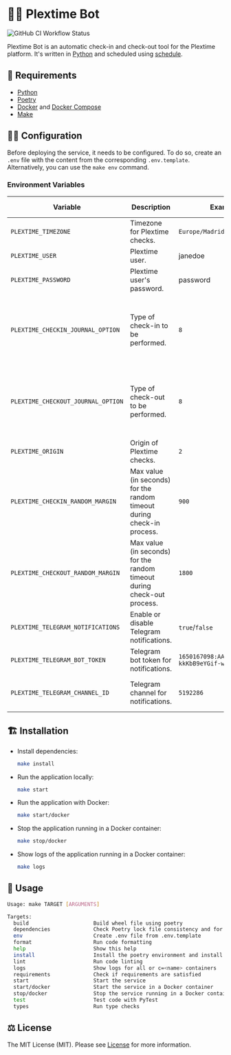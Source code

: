 # 🤖⏰ Plextime Bot

![GitHub CI Workflow Status](https://img.shields.io/github/actions/workflow/status/borjapazr/plextime-bot/ci.yml?branch=main&style=flat-square&logo=github&label=CI)

Plextime Bot is an automatic check-in and check-out tool for the Plextime platform. It's written in
[Python](https://www.python.org/) and scheduled using
[schedule](https://github.com/dbader/schedule).

## 🧩 Requirements

- [Python](https://www.python.org/)
- [Poetry](https://python-poetry.org/)
- [Docker](https://docs.docker.com/get-docker/) and
  [Docker Compose](https://docs.docker.com/compose/install/)
- [Make](https://www.gnu.org/software/make/)

## 🧑‍🍳 Configuration

Before deploying the service, it needs to be configured. To do so, create an `.env` file with the
content from the corresponding `.env.template`. Alternatively, you can use the `make env` command.

### Environment Variables

| Variable                           | Description                                                             | Example                                          | Default | Possible Values                                                  |
| ---------------------------------- | ----------------------------------------------------------------------- | ------------------------------------------------ | ------- | ---------------------------------------------------------------- |
| `PLEXTIME_TIMEZONE`                | Timezone for Plextime checks.                                           | `Europe/Madrid`                                  | `UTC`   | Timezone strings                                                 |
| `PLEXTIME_USER`                    | Plextime user.                                                          | janedoe                                          | `None`  | String values                                                    |
| `PLEXTIME_PASSWORD`                | Plextime user's password.                                               | password                                         | `None`  | String values                                                    |
| `PLEXTIME_CHECKIN_JOURNAL_OPTION`  | Type of check-in to be performed.                                       | `8`                                              | `8`     | `8` - Remote, `9` - Office, `10` - Client and `11` - Coffe break |
| `PLEXTIME_CHECKOUT_JOURNAL_OPTION` | Type of check-out to be performed.                                      | `8`                                              | `8`     | `8` - Remote, `9` - Office, `10` - Client and `11` - Coffe break |
| `PLEXTIME_ORIGIN`                  | Origin of Plextime checks.                                              | `2`                                              | `2`     | `1` - Mobile, `2` - Web                                          |
| `PLEXTIME_CHECKIN_RANDOM_MARGIN`   | Max value (in seconds) for the random timeout during check-in process.  | `900`                                            | `0`     | Numeric values                                                   |
| `PLEXTIME_CHECKOUT_RANDOM_MARGIN`  | Max value (in seconds) for the random timeout during check-out process. | `1800`                                           | `0`     | Numeric values                                                   |
| `PLEXTIME_TELEGRAM_NOTIFICATIONS`  | Enable or disable Telegram notifications.                               | `true`/`false`                                   | `false` | `true`, `false`                                                  |
| `PLEXTIME_TELEGRAM_BOT_TOKEN`      | Telegram bot token for notifications.                                   | `1650167098:AAHrNOdsp6RUDd-kkKbB9eYGif-wkOOcGAQ` | `None`  | String values                                                    |
| `PLEXTIME_TELEGRAM_CHANNEL_ID`     | Telegram channel for notifications.                                     | `5192286`                                        | `None`  | Numeric or String channel IDs                                    |

## 🏗️ Installation

- Install dependencies:

  ```bash
  make install
  ```

- Run the application locally:

  ```bash
  make start
  ```

- Run the application with Docker:

  ```bash
  make start/docker
  ```

- Stop the application running in a Docker container:

  ```bash
  make stop/docker
  ```

- Show logs of the application running in a Docker container:

  ```bash
  make logs
  ```

## 🧙 Usage

```bash
Usage: make TARGET [ARGUMENTS]

Targets:
  build                     Build wheel file using poetry
  dependencies              Check Poetry lock file consistency and for obsolete dependencies
  env                       Create .env file from .env.template
  format                    Run code formatting
  help                      Show this help
  install                   Install the poetry environment and install the pre-commit hooks
  lint                      Run code linting
  logs                      Show logs for all or c=<name> containers
  requirements              Check if requirements are satisfied
  start                     Start the service
  start/docker              Start the service in a Docker container
  stop/docker               Stop the service running in a Docker container
  test                      Test code with PyTest
  types                     Run type checks
```

## ⚖️ License

The MIT License (MIT). Please see [License](LICENSE) for more information.
